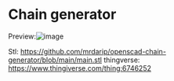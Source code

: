 # Chain generator
Preview:![image](https://github.com/user-attachments/assets/6a52eb08-b636-46d7-994d-f39cc3c636d9)

Stl: <https://github.com/mrdarip/openscad-chain-generator/blob/main/main.stl>
thingverse: <https://www.thingiverse.com/thing:6746252>